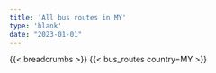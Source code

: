 ```yaml
---
title: 'All bus routes in MY'
type: 'blank'
date: "2023-01-01"
---
```


{{< breadcrumbs >}}
{{< bus_routes country=MY >}}

